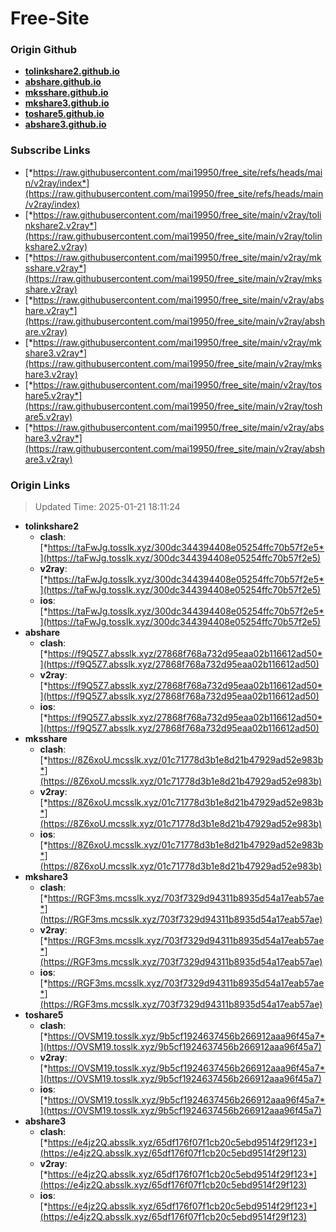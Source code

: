 # Free-Site

### Origin Github

- [**tolinkshare2.github.io**](https://github.com/tolinkshare2/tolinkshare2.github.io)
- [**abshare.github.io**](https://github.com/abshare/abshare.github.io)
- [**mksshare.github.io**](https://github.com/mksshare/mksshare.github.io)
- [**mkshare3.github.io**](https://github.com/mkshare3/mkshare3.github.io)
- [**toshare5.github.io**](https://github.com/toshare5/toshare5.github.io)
- [**abshare3.github.io**](https://github.com/abshare3/abshare3.github.io)

### Subscribe Links

- [*https://raw.githubusercontent.com/mai19950/free_site/refs/heads/main/v2ray/index*](https://raw.githubusercontent.com/mai19950/free_site/refs/heads/main/v2ray/index)
- [*https://raw.githubusercontent.com/mai19950/free_site/main/v2ray/tolinkshare2.v2ray*](https://raw.githubusercontent.com/mai19950/free_site/main/v2ray/tolinkshare2.v2ray)
- [*https://raw.githubusercontent.com/mai19950/free_site/main/v2ray/mksshare.v2ray*](https://raw.githubusercontent.com/mai19950/free_site/main/v2ray/mksshare.v2ray)
- [*https://raw.githubusercontent.com/mai19950/free_site/main/v2ray/abshare.v2ray*](https://raw.githubusercontent.com/mai19950/free_site/main/v2ray/abshare.v2ray)
- [*https://raw.githubusercontent.com/mai19950/free_site/main/v2ray/mkshare3.v2ray*](https://raw.githubusercontent.com/mai19950/free_site/main/v2ray/mkshare3.v2ray)
- [*https://raw.githubusercontent.com/mai19950/free_site/main/v2ray/toshare5.v2ray*](https://raw.githubusercontent.com/mai19950/free_site/main/v2ray/toshare5.v2ray)
- [*https://raw.githubusercontent.com/mai19950/free_site/main/v2ray/abshare3.v2ray*](https://raw.githubusercontent.com/mai19950/free_site/main/v2ray/abshare3.v2ray)

### Origin Links

> Updated Time: 2025-01-21 18:11:24

- **tolinkshare2**
  - **clash**: [*https://taFwJg.tosslk.xyz/300dc344394408e05254ffc70b57f2e5*](https://taFwJg.tosslk.xyz/300dc344394408e05254ffc70b57f2e5)
  - **v2ray**: [*https://taFwJg.tosslk.xyz/300dc344394408e05254ffc70b57f2e5*](https://taFwJg.tosslk.xyz/300dc344394408e05254ffc70b57f2e5)
  - **ios**: [*https://taFwJg.tosslk.xyz/300dc344394408e05254ffc70b57f2e5*](https://taFwJg.tosslk.xyz/300dc344394408e05254ffc70b57f2e5)
- **abshare**
  - **clash**: [*https://f9Q5Z7.absslk.xyz/27868f768a732d95eaa02b116612ad50*](https://f9Q5Z7.absslk.xyz/27868f768a732d95eaa02b116612ad50)
  - **v2ray**: [*https://f9Q5Z7.absslk.xyz/27868f768a732d95eaa02b116612ad50*](https://f9Q5Z7.absslk.xyz/27868f768a732d95eaa02b116612ad50)
  - **ios**: [*https://f9Q5Z7.absslk.xyz/27868f768a732d95eaa02b116612ad50*](https://f9Q5Z7.absslk.xyz/27868f768a732d95eaa02b116612ad50)
- **mksshare**
  - **clash**: [*https://8Z6xoU.mcsslk.xyz/01c71778d3b1e8d21b47929ad52e983b*](https://8Z6xoU.mcsslk.xyz/01c71778d3b1e8d21b47929ad52e983b)
  - **v2ray**: [*https://8Z6xoU.mcsslk.xyz/01c71778d3b1e8d21b47929ad52e983b*](https://8Z6xoU.mcsslk.xyz/01c71778d3b1e8d21b47929ad52e983b)
  - **ios**: [*https://8Z6xoU.mcsslk.xyz/01c71778d3b1e8d21b47929ad52e983b*](https://8Z6xoU.mcsslk.xyz/01c71778d3b1e8d21b47929ad52e983b)
- **mkshare3**
  - **clash**: [*https://RGF3ms.mcsslk.xyz/703f7329d94311b8935d54a17eab57ae*](https://RGF3ms.mcsslk.xyz/703f7329d94311b8935d54a17eab57ae)
  - **v2ray**: [*https://RGF3ms.mcsslk.xyz/703f7329d94311b8935d54a17eab57ae*](https://RGF3ms.mcsslk.xyz/703f7329d94311b8935d54a17eab57ae)
  - **ios**: [*https://RGF3ms.mcsslk.xyz/703f7329d94311b8935d54a17eab57ae*](https://RGF3ms.mcsslk.xyz/703f7329d94311b8935d54a17eab57ae)
- **toshare5**
  - **clash**: [*https://OVSM19.tosslk.xyz/9b5cf1924637456b266912aaa96f45a7*](https://OVSM19.tosslk.xyz/9b5cf1924637456b266912aaa96f45a7)
  - **v2ray**: [*https://OVSM19.tosslk.xyz/9b5cf1924637456b266912aaa96f45a7*](https://OVSM19.tosslk.xyz/9b5cf1924637456b266912aaa96f45a7)
  - **ios**: [*https://OVSM19.tosslk.xyz/9b5cf1924637456b266912aaa96f45a7*](https://OVSM19.tosslk.xyz/9b5cf1924637456b266912aaa96f45a7)
- **abshare3**
  - **clash**: [*https://e4jz2Q.absslk.xyz/65df176f07f1cb20c5ebd9514f29f123*](https://e4jz2Q.absslk.xyz/65df176f07f1cb20c5ebd9514f29f123)
  - **v2ray**: [*https://e4jz2Q.absslk.xyz/65df176f07f1cb20c5ebd9514f29f123*](https://e4jz2Q.absslk.xyz/65df176f07f1cb20c5ebd9514f29f123)
  - **ios**: [*https://e4jz2Q.absslk.xyz/65df176f07f1cb20c5ebd9514f29f123*](https://e4jz2Q.absslk.xyz/65df176f07f1cb20c5ebd9514f29f123)
